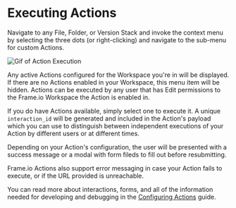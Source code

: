 # Executing Actions

Navigate to any File, Folder, or Version Stack and invoke the context menu by selecting the three dots (or right-clicking) and navigate to the sub-menu for custom Actions.

![Gif of Action Execution](../../image_18.png)

Any active Actions configured for the Workspace you're in will be displayed. If there are no Actions enabled in your Workspace, this menu item will be hidden. Actions can be executed by any user that has Edit permissions to the Frame.io Workspace the Action is enabled in.

If you do have Actions available, simply select one to execute it. A unique `interaction_id` will be generated and included in the Action's payload which you can use to distinguish between independent executions of your Action by different users or at different times.

Depending on your Action's configuration, the user will be presented with a success message or a modal with form fileds to fill out before resubmitting.

Frame.io Actions also support error messaging in case your Action fails to execute, or if the URL provided is unreachable.

You can read more about interactions, forms, and all of the information needed for developing and debugging in the [Configuring Actions](../Configuring%20Actions/) guide.
